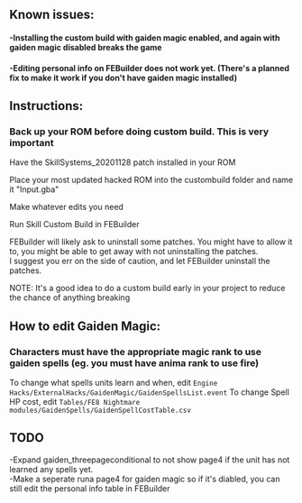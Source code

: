## Known issues:
#### -Installing the custom build with gaiden magic enabled, and again with gaiden magic disabled breaks the game
#### -Editing personal info on FEBuilder does not work yet. (There's a planned fix to make it work if you don't have gaiden magic installed)

## Instructions:

### Back up your ROM before doing custom build. This is very important

Have the SkillSystems_20201128 patch installed in your ROM  

Place your most updated hacked ROM into the custombuild folder and name it "Input.gba"  

Make whatever edits you need  

Run Skill Custom Build in FEBuilder  

FEBuilder will likely ask to uninstall some patches. You might have to allow it to, you might be able to get away with not uninstalling the patches.  
I suggest you err on the side of caution, and let FEBuilder uninstall the patches.  

NOTE: It's a good idea to do a custom build early in your project to reduce the chance of anything breaking  

## How to edit Gaiden Magic:

### Characters must have the appropriate magic rank to use gaiden spells (eg. you must have anima rank to use fire)

To change what spells units learn and when, edit `Engine Hacks/ExternalHacks/GaidenMagic/GaidenSpellsList.event`
To change Spell HP cost, edit `Tables/FE8 Nightmare modules/GaidenSpells/GaidenSpellCostTable.csv`

## TODO
-Expand gaiden_threepageconditional to not show page4 if the unit has not learned any spells yet.  
-Make a seperate runa page4 for gaiden magic so if it's diabled, you can still edit the personal info table in FEBuilder
